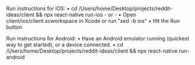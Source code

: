 Run instructions for iOS:
• cd /Users/home/Desktop/projects/reddit-ideas/client && npx react-native run-ios - or -
• Open client/ios/client.xcworkspace in Xcode or run "xed -b ios"
• Hit the Run button

Run instructions for Android:
• Have an Android emulator running (quickest way to get started), or a device connected.
• cd /Users/home/Desktop/projects/reddit-ideas/client && npx react-native run-android
